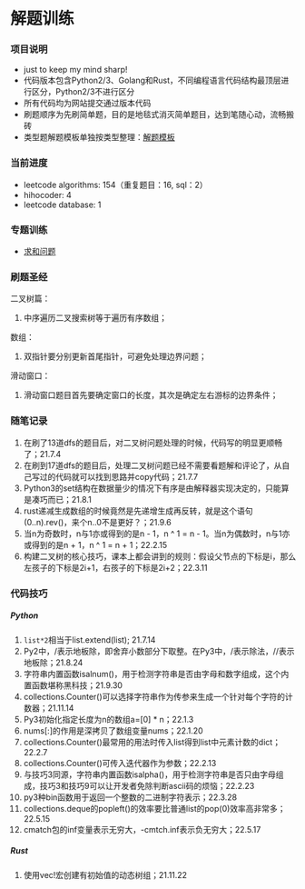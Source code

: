 # 解题训练

### 项目说明  
- just to keep my mind sharp!
- 代码版本包含Python2/3、Golang和Rust，不同编程语言代码结构最顶层进行区分，Python2/3不进行区分
- 所有代码均为网站提交通过版本代码 
- 刷题顺序为先刷简单题，目的是地毯式消灭简单题目，达到笔随心动，流畅搬砖
- 类型题解题模板单独按类型整理：[解题模板](./doc/template/template.md) 

### 当前进度  
- leetcode algorithms: 154（重复题目：16, sql：2）
- hihocoder: 4
- leetcode database: 1

### 专题训练
- [求和问题](./doc/topic/sum.md)

### 刷题圣经  
二叉树篇：  
1. 中序遍历二叉搜索树等于遍历有序数组； 

数组：  
1. 双指针要分别更新首尾指针，可避免处理边界问题；  

滑动窗口：  
1. 滑动窗口题目首先要确定窗口的长度，其次是确定左右游标的边界条件；

### 随笔记录  
1. 在刷了13道dfs的题目后，对二叉树问题处理的时候，代码写的明显更顺畅了；21.7.4  
2. 在刷到17道dfs的题目后，处理二叉树问题已经不需要看题解和评论了，从自己写过的代码就可以找到思路并copy代码；21.7.7  
3. Python3的set结构在数据量少的情况下有序是由解释器实现决定的，只能算是凑巧而已；21.8.1  
4. rust递减生成数组的时候竟然是先递增生成再反转，就是这个语句(0..n).rev()，来个n..0不是更好？；21.9.6  
5. 当n为奇数时，n与1亦或得到的是n - 1，n ^ 1 = n - 1。当n为偶数时，n与1亦或得到的是n + 1，n ^ 1 = n + 1；22.2.15
6. 构建二叉树的核心技巧，课本上都会讲到的规则：假设父节点的下标是i，那么左孩子的下标是2i+1，右孩子的下标是2i+2；22.3.11

### 代码技巧
##### Python
1. `list*2`相当于list.extend(list); 21.7.14
2. Py2中，/表示地板除，即舍弃小数部分下取整。在Py3中，/表示除法，//表示地板除；21.8.24 
3. 字符串内置函数isalnum()，用于检测字符串是否由字母和数字组成，这个内置函数堪称黑科技；21.9.30  
4. collections.Counter()可以选择字符串作为传参来生成一个针对每个字符的计数器；21.11.14 
5. Py3初始化指定长度为n的数组a=[0] * n；22.1.3
6. nums[:]的作用是深拷贝了数组变量nums；22.1.20
7. collections.Counter()最常用的用法时传入list得到list中元素计数的dict；22.2.7
8. collections.Counter()可传入迭代器作为参数；22.2.13
9. 与技巧3同源，字符串内置函数isalpha()，用于检测字符串是否只由字母组成，技巧3和技巧9可以让开发者免除判断ascii码的烦恼；22.2.23
10. py3种bin函数用于返回一个整数的二进制字符表示；22.3.28
11. collections.deque的popleft()的效率要比普通list的pop(0)效率高非常多；22.5.15
12. cmatch包的inf变量表示无穷大，-cmtch.inf表示负无穷大；22.5.17

##### Rust
1. 使用vec!宏创建有初始值的动态树组；21.11.22

